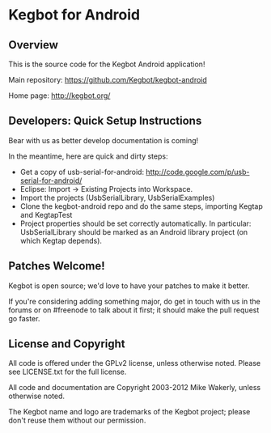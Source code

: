 Kegbot for Android
===================

Overview
--------

This is the source code for the Kegbot Android application!

Main repository: https://github.com/Kegbot/kegbot-android

Home page: http://kegbot.org/


Developers: Quick Setup Instructions
------------------------------------

Bear with us as better develop documentation is coming!

In the meantime, here are quick and dirty steps:

- Get a copy of usb-serial-for-android: http://code.google.com/p/usb-serial-for-android/
- Eclipse: Import -> Existing Projects into Workspace.
- Import the projects (UsbSerialLibrary, UsbSerialExamples)
- Clone the kegbot-android repo and do the same steps, importing Kegtap and KegtapTest
- Project properties should be set correctly automatically.  In particular:
  UsbSerialLibrary should be marked as an Android library project (on which
  Kegtap depends).

Patches Welcome!
----------------

Kegbot is open source; we'd love to have your patches to make it better.

If you're considering adding something major, do get in touch with us in the
forums or on #freenode to talk about it first; it should make the pull
request go faster.

License and Copyright
---------------------

All code is offered under the GPLv2 license, unless otherwise noted. Please see
LICENSE.txt for the full license.

All code and documentation are Copyright 2003-2012 Mike Wakerly, unless
otherwise noted.

The Kegbot name and logo are trademarks of the Kegbot project; please don't
reuse them without our permission.

